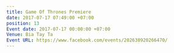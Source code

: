 ```yaml
---
title: Game Of Thrones Premiere
date: 2017-07-17 07:49:00 +07:00
position: 13
Event date: 2017-07-17 00:00:00 +07:00
Venue: Bia Tay Ta
Event URL: https://www.facebook.com/events/202638920266470/
---
```


